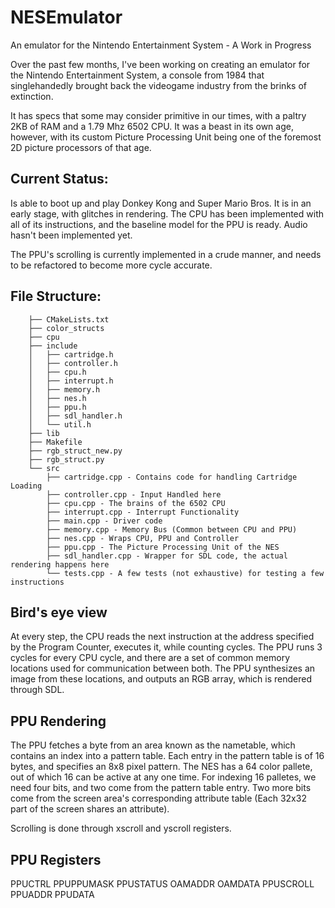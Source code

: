 # NESEmulator
An emulator for the Nintendo Entertainment System - A Work in Progress

Over the past few months, I've been working on creating an emulator for the Nintendo Entertainment System, a console from 1984
that singlehandedly brought back the videogame industry from the brinks of extinction.

It has specs that some may consider primitive in our times, with a paltry 2KB of RAM and a 1.79 Mhz 6502 CPU. It was a beast in its own age, however,
with its custom Picture Processing Unit being one of the foremost 2D picture processors of that age.

## Current Status:

Is able to boot up and play Donkey Kong and Super Mario Bros. It is in an early stage, with glitches in rendering. The CPU has been
implemented with all of its instructions, and the baseline model for the PPU is ready. Audio hasn't been implemented yet.

The PPU's scrolling is currently implemented in a crude manner, and needs to be refactored to become more cycle accurate.



## File Structure:


        ├── CMakeLists.txt
        ├── color_structs
        ├── cpu
        ├── include
        │   ├── cartridge.h
        │   ├── controller.h
        │   ├── cpu.h
        │   ├── interrupt.h
        │   ├── memory.h
        │   ├── nes.h
        │   ├── ppu.h
        │   ├── sdl_handler.h
        │   └── util.h
        ├── lib
        ├── Makefile
        ├── rgb_struct_new.py
        ├── rgb_struct.py
        └── src
            ├── cartridge.cpp - Contains code for handling Cartridge Loading
            ├── controller.cpp - Input Handled here
            ├── cpu.cpp - The brains of the 6502 CPU
            ├── interrupt.cpp - Interrupt Functionality
            ├── main.cpp - Driver code
            ├── memory.cpp - Memory Bus (Common between CPU and PPU)
            ├── nes.cpp - Wraps CPU, PPU and Controller
            ├── ppu.cpp - The Picture Processing Unit of the NES
            ├── sdl_handler.cpp - Wrapper for SDL code, the actual rendering happens here
            └── tests.cpp - A few tests (not exhaustive) for testing a few instructions

## Bird's eye view

At every step, the CPU reads the next instruction at the address specified by the Program Counter, executes it, while counting cycles.
The PPU runs 3 cycles for every CPU cycle, and there are a set of common memory locations used for communication between both. The PPU synthesizes an
image from these locations, and outputs an RGB array, which is rendered through SDL.

## PPU Rendering

The PPU fetches a byte from an area known as the nametable, which contains an index into a pattern table. Each entry in the pattern table is of 16 bytes, and specifies an 8x8 pixel pattern.
The NES has a 64 color pallete, out of which 16 can be active at any one time. For indexing 16 palletes, we need four bits, and two come from the pattern table entry. Two more bits come from the screen area's corresponding
attribute table (Each 32x32 part of the screen shares an attribute).

Scrolling is done through xscroll and yscroll registers.


## PPU Registers
PPUCTRL
PPUPPUMASK
PPUSTATUS
OAMADDR
OAMDATA
PPUSCROLL
PPUADDR
PPUDATA


